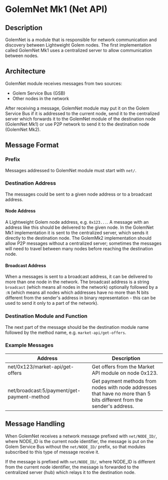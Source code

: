 # GolemNet Mk1 (Net API)

## Description

GolemNet is a module that is responsible for network communication and discovery between Lightweight Golem nodes.
The first implementation called GolemNet Mk1 uses a centralized server to allow communication between nodes.

## Architecture

GolemNet module receives messages from two sources:
- Golem Service Bus (GSB)
- Other nodes in the network

After receiving a message, GolemNet module may put it on the Golem Service Bus if it is addressed to the current node, 
send it to the centralized server which forwards it to the GolemNet module of the destination node (GolemNet Mk1) 
or use P2P network to send it to the destination node (GolemNet Mk2).

## Message Format

### Prefix

Messages addressed to GolemNet module must start with `net/`.

### Destination Address

The messages could be sent to a given node address or to a broadcast address.

#### Node Address

A Lightweight Golem node address, e.g. `0x123...`.
A message with an address like this should be delivered to the given node.
In the GolemNet Mk1 implementation it is sent to the centralized server, which sends it directly to the destination node.
The GolemMk2 implementation should allow P2P messages without a centralized server; sometimes the messages will need to
travel between many nodes before reaching the destination node.

#### Broadcast Address

When a messages is sent to a broadcast address, it can be delivered to more than one node in the network.
The broadcast address is a string `broadcast` (which means all nodes in the network)
optionally followed by a `:N` (which means all nodes which addresses have no more than N bits different 
from the sender's address in binary representation - this can be used to send it only to a part of the network).

### Destination Module and Function

The next part of the message should be the destination module name followed by the method name, 
e.g. `market-api/get-offers`.

### Example Messages

| Address | Description |
|--|--|
| net/0x123/market-api/get-offers | Get offers from the Market API module on node 0x123. |
| net/broadcast:5/payment/get-payment-method | Get payment methods from nodes with node addresses that have no more than 5 bits different from the sender's address. |

## Message Handling

When GolemNet receives a network message prefixed with `net/NODE_ID/`, where NODE_ID is the current node identifier, 
the message is put on the Golem Service Bus without the `net/NODE_ID/` prefix, so that modules subscribed to this type
of message receive it.

If the message is prefixed with `net/NODE_ID/`, where NODE_ID is different from the current node identifier,
the message is forwarded to the centralized server (hub) which relays it to the destination node. 
